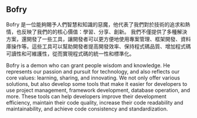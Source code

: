 ## Bofry

Bofry 是一位能夠賜予人們智慧和知識的惡魔，他代表了我們對於技術的追求和熱情，也反映了我們的的核心價值：學習、分享、創新。 我們不僅提供了多種解決方案，還開發了一些工具，讓開發者可以更方便地使用專案管理、框架開發、資料庫操作等。這些工具可以幫助開發者提高開發效率、保持程式碼品質、增加程式碼可讀性和可維護性，從而實現程式碼的統一性和標準化。

Bofry is a demon who can grant people wisdom and knowledge. He represents our passion and pursuit for technology, and also reflects our core values: learning, sharing, and innovating. We not only offer various solutions, but also develop some tools that make it easier for developers to use project management, framework development, database operation, and more. These tools can help developers improve their development efficiency, maintain their code quality, increase their code readability and maintainability, and achieve code consistency and standardization.
